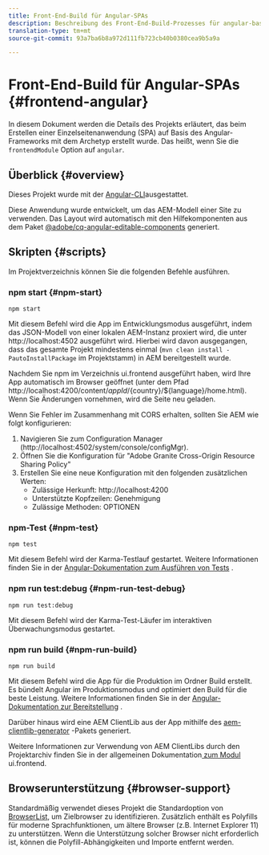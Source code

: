 ```yaml
---
title: Front-End-Build für Angular-SPAs
description: Beschreibung des Front-End-Build-Prozesses für angular-basierte SPA-Projekte
translation-type: tm+mt
source-git-commit: 93a7ba6b8a972d111fb723cb40b0380cea9b5a9a

---
```



# Front-End-Build für Angular-SPAs {#frontend-angular}

In diesem Dokument werden die Details des Projekts erläutert, das beim Erstellen einer Einzelseitenanwendung (SPA) auf Basis des Angular-Frameworks mit dem Archetyp erstellt wurde. Das heißt, wenn Sie die `frontendModule` Option auf `angular`.

## Überblick {#overview}

Dieses Projekt wurde mit der [Angular-CLI](https://github.com/angular/angular-cli)ausgestattet.

Diese Anwendung wurde entwickelt, um das AEM-Modell einer Site zu verwenden. Das Layout wird automatisch mit den Hilfekomponenten aus dem Paket [@adobe/cq-angular-editable-components](https://www.npmjs.com/package/@adobe/cq-angular-editable-components) generiert.

## Skripten {#scripts}

Im Projektverzeichnis können Sie die folgenden Befehle ausführen.

### npm start {#npm-start}

```
npm start
```

Mit diesem Befehl wird die App im Entwicklungsmodus ausgeführt, indem das JSON-Modell von einer lokalen AEM-Instanz proxiert wird, die unter http://localhost:4502 ausgeführt wird. Hierbei wird davon ausgegangen, dass das gesamte Projekt mindestens einmal (`mvn clean install -PautoInstallPackage` im Projektstamm) in AEM bereitgestellt wurde.

Nachdem Sie npm im Verzeichnis ui.frontend ausgeführt haben, wird Ihre App automatisch im Browser geöffnet (unter dem Pfad http://localhost:4200/content/${appId}/${country}/${language}/home.html). Wenn Sie Änderungen vornehmen, wird die Seite neu geladen.

Wenn Sie Fehler im Zusammenhang mit CORS erhalten, sollten Sie AEM wie folgt konfigurieren:

1. Navigieren Sie zum Configuration Manager (http://localhost:4502/system/console/configMgr).
1. Öffnen Sie die Konfiguration für &quot;Adobe Granite Cross-Origin Resource Sharing Policy&quot;
1. Erstellen Sie eine neue Konfiguration mit den folgenden zusätzlichen Werten:
   * Zulässige Herkunft: http://localhost:4200
   * Unterstützte Kopfzeilen: Genehmigung
   * Zulässige Methoden: OPTIONEN

### npm-Test {#npm-test}

```
npm test
```

Mit diesem Befehl wird der Karma-Testlauf gestartet. Weitere Informationen finden Sie in der [Angular-Dokumentation zum Ausführen von Tests](https://angular.io/guide/testing) .

### npm run test:debug {#npm-run-test-debug}

```
npm run test:debug
```

Mit diesem Befehl wird der Karma-Test-Läufer im interaktiven Überwachungsmodus gestartet.

### npm run build {#npm-run-build}

```
npm run build
```

Mit diesem Befehl wird die App für die Produktion im Ordner Build erstellt. Es bündelt Angular im Produktionsmodus und optimiert den Build für die beste Leistung. Weitere Informationen finden Sie in der [Angular-Dokumentation zur Bereitstellung](https://angular.io/guide/deployment) .

Darüber hinaus wird eine AEM ClientLib aus der App mithilfe des [aem-clientlib-generator](https://github.com/wcm-io-frontend/aem-clientlib-generator) -Pakets generiert.

Weitere Informationen zur Verwendung von AEM ClientLibs durch den Projektarchiv finden Sie in der allgemeinen Dokumentation[ zum Modul ](uifrontend.md#clientlibs)ui.frontend.

## Browserunterstützung {#browser-support}

Standardmäßig verwendet dieses Projekt die Standardoption von [BrowserList](https://github.com/browserslist/browserslist), um Zielbrowser zu identifizieren. Zusätzlich enthält es Polyfills für moderne Sprachfunktionen, um ältere Browser (z.B. Internet Explorer 11) zu unterstützen. Wenn die Unterstützung solcher Browser nicht erforderlich ist, können die Polyfill-Abhängigkeiten und Importe entfernt werden.
